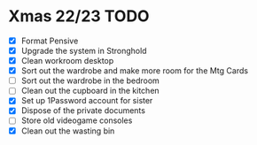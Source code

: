 # Xmas 22/23 TODO

- [x] Format Pensive
- [x] Upgrade the system in Stronghold
- [x] Clean workroom desktop
- [x] Sort out the wardrobe and make more room for the Mtg Cards
- [ ] Sort out the wardrobe in the bedroom
- [ ] Clean out the cupboard in the kitchen
- [x] Set up 1Password account for sister
- [x] Dispose of the private documents
- [ ] Store old videogame consoles
- [x] Clean out the wasting bin
